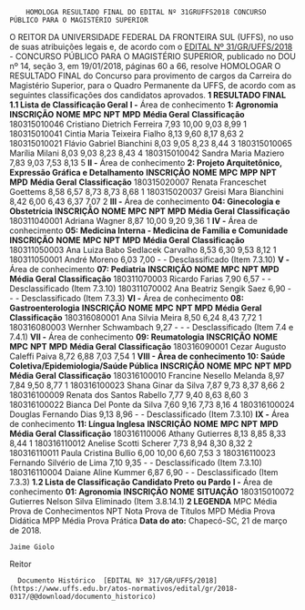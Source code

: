         HOMOLOGA RESULTADO FINAL DO EDITAL Nº 31GRUFFS2018 CONCURSO PÚBLICO PARA O MAGISTÉRIO SUPERIOR  

 O REITOR DA UNIVERSIDADE FEDERAL DA FRONTEIRA SUL (UFFS), no uso de suas atribuições legais e, de acordo com o [EDITAL Nº 31/GR/UFFS/2018](https://www.uffs.edu.br/atos-normativos/edital/gr/2018-0031)  - CONCURSO PÚBLICO PARA O MAGISTÉRIO SUPERIOR, publicado no DOU nº 14, seção 3, em 19/01/2018, páginas 60 a 66, resolve HOMOLOGAR O RESULTADO FINAL do Concurso para provimento de cargos da Carreira do Magistério Superior, para o Quadro Permanente da UFFS, de acordo com as seguintes classificações dos candidatos aprovados.  **1 RESULTADO FINAL**  **1.1 Lista de Classificação Geral**  **I -** Área de conhecimento **1: Agronomia**      **INSCRIÇÃO**    **NOME**    **MPC**    **NPT**    **MPD**    **Média Geral**    **Classificação**      180315010046   Cristiano Dietrich Ferreira   7,93   10,00   9,03   8,99   1     180315010041   Cintia Maria Teixeira Fialho   8,13   9,60   8,17   8,63   2     180315010021   Flávio Gabriel Bianchini   8,03   9,05   8,23   8,44   3     180315010065   Marília Milani   8,03   9,03   8,23   8,43   4     180315010042   Sandra Maria Maziero   7,83   9,03   7,53   8,13   5     **II -** Área de conhecimento **2: Projeto Arquitetônico, Expressão Gráfica e Detalhamento**      **INSCRIÇÃO**    **NOME**    **MPC**    **MPP**    **NPT**    **MPD**    **Média Geral**    **Classificação**      180315020007   Renata Franceschet Goettems   8,58   6,57   8,73   8,73   8,68   1     180315020037   Greisi Mara Bianchini   8,42   6,00   6,43   6,37   7,07   2     **III -** Área de conhecimento **04: Ginecologia e Obstetrícia**      **INSCRIÇÃO**    **NOME**    **MPC**    **NPT**    **MPD**    **Média Geral**    **Classificação**      180311040001   Adriana Wagner   8,87   10,00   9,20   9,36   1     **IV -** Área de conhecimento **05: Medicina Interna - Medicina de Família e Comunidade**      **INSCRIÇÃO**    **NOME**    **MPC**    **NPT**    **MPD**    **Média Geral**    **Classificação**      180311050003   Ana Luiza Babo Sedlacek Carvalho   8,53   6,30   9,53   8,12   1     180311050001   André Moreno   6,03   7,00   -   -   Desclassificado (Item 7.3.10)     **V -** Área de conhecimento **07: Pediatria**      **INSCRIÇÃO**    **NOME**    **MPC**    **NPT**    **MPD**    **Média Geral**    **Classificação**      180311070003   Ricardo Farias   7,90   6,57   -   -   Desclassificado (Item 7.3.10)     180311070002   Ana Beatriz Sengik Saez   6,90   -   -   -   Desclassificado (Item 7.3.3)     **VI -** Área de conhecimento **08: Gastroenterologia**      **INSCRIÇÃO**    **NOME**    **MPC**    **NPT**    **MPD**    **Média Geral**    **Classificação**      180316080001   Ana Silvia Meira   8,50   6,24   8,43   7,72   1     180316080003   Wernher Schwambach   9,27   -   -   -   Desclassificado (Item 7.4 e 7.4.1)     **VII -** Área de conhecimento **09: Reumatologia**      **INSCRIÇÃO**    **NOME**    **MPC**    **NPT**    **MPD**    **Média Geral**    **Classificação**      180316090001   Cezar Augusto Caleffi Paiva   8,72   6,88   7,03   7,54   1     **VIII - Área de conhecimento 10: Saúde Coletiva/Epidemiologia/Saúde Pública**      **INSCRIÇÃO**    **NOME**    **MPC**    **NPT**    **MPD**    **Média Geral**    **Classificação**      180316100010   Francine Nesello Melanda   8,97   7,84   9,50   8,77   1     180316100023   Shana Ginar da Silva   7,87   9,73   8,37   8,66   2     180316100009   Renata dos Santos Rabello   7,77   9,40   8,63   8,60   3     180316100022   Bianca Del Ponte da Silva   7,60   9,16   7,73   8,16   4     180316100024   Douglas Fernando Dias   9,13   8,96   -   -   Desclassificado (Item 7.3.10)     **IX -** Área de conhecimento **11: Língua Inglesa**      **INSCRIÇÃO**    **NOME**    **MPC**    **NPT**    **MPD**    **Média Geral**    **Classificação**      180316110006   Athany Gutierres   8,13   8,85   8,33   8,44   1     180316110012   Anelise Scotti Scherer   7,73   8,94   8,30   8,32   2     180316110011   Paula Cristina Bullio   6,00   10,00   6,60   7,53   3     180316110023   Fernando Silvério de Lima   7,10   9,35   -   -   Desclassificado (Item 7.3.10)     180316110004   Daiane Aline Kummer   6,87   6,90   -   -   Desclassificado (Item 7.3.3)     **1.2 Lista de Classificação Candidato Preto ou Pardo**  **I -** Área de conhecimento **01: Agronomia**      **INSCRIÇÃO**    **NOME**    **SITUAÇÃO**      180315010072   Gutierres Nelson Silva   Eliminado (Item 3.8.14.1)      **2 LEGENDA**      MPC   Média Prova de Conhecimentos     NPT   Nota Prova de Títulos     MPD   Média Prova Didática     MPP   Média Prova Prática            **Data do ato:** Chapecó-SC, 21 de março de 2018.   
 

    Jaime Giolo   
 Reitor 

      Documento Histórico  [EDITAL Nº 317/GR/UFFS/2018](https://www.uffs.edu.br/atos-normativos/edital/gr/2018-0317/@@download/documento_historico)     
      